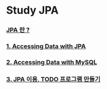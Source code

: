 # Study JPA

### [JPA 란 ?](https://pasudo123.tistory.com/271)

### [1. Accessing Data with JPA](https://github.com/pasudo123/SpringBootZeroToALL/blob/master/3.%20Study%20JPA/3.1%20Study%20Spring%20IO%20-%20Accessing%20data%20with%20JPA.md)

### [2. Accessing Data with MySQL](https://github.com/pasudo123/SpringBootZeroToALL/blob/master/3.%20Study%20JPA/3.2%20Study%20Spring%20IO%20-%20Accessing%20data%20with%20MySQL.md)

### [3. JPA 이용, TODO 프로그램 만들기]()

